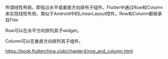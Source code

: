 所谓线性布局，即指沿水平或垂直方向排布子组件。Flutter中通过Row和Column来实现线性布局，类似于Android中的LinearLayout控件。Row和Column都继承自Flex

Row可以在水平方向排列其子widget。

Column可以在垂直方向排列其子组件。

https://book.flutterchina.club/chapter4/row_and_column.html